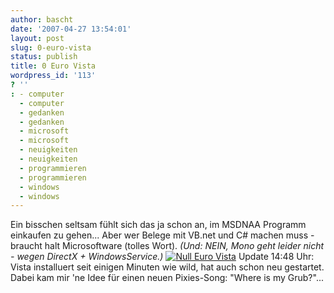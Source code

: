 ```yaml
---
author: bascht
date: '2007-04-27 13:54:01'
layout: post
slug: 0-euro-vista
status: publish
title: 0 Euro Vista
wordpress_id: '113'
? ''
: - computer
  - computer
  - gedanken
  - gedanken
  - microsoft
  - microsoft
  - neuigkeiten
  - neuigkeiten
  - programmieren
  - programmieren
  - windows
  - windows
---
```


Ein bisschen seltsam fühlt sich das ja schon an, im MSDNAA Programm
einkaufen zu gehen... Aber wer Belege mit VB.net und C\# machen
muss - braucht halt Microsoftware (tolles Wort).
*(Und: NEIN, Mono geht leider nicht - wegen DirectX + WindowsService.)*
[![Null Euro Vista](http://www.bascht.com/uploads/2007/04/nulleurovista.jpg)](http://www.bascht.com/2007/04/27/0-euro-vista/null-euro-vista/ "Null Euro Vista")
Update 14:48 Uhr: Vista installuert seit einigen Minuten wie wild,
hat auch schon neu gestartet. Dabei kam mir 'ne Idee für einen
neuen Pixies-Song: "Where is my Grub?"...


